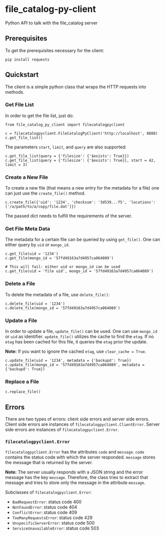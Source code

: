 # file_catalog-py-client
Python API to talk with the file_catalog server

## Prerequisites
To get the prerequisites necessary for the client:

    pip install requests

## Quickstart
The client is a simple python class that wraps the HTTP requests into methods.

### Get File List
In order to get the file list, just do:

    from file_catalog_py_client import filecatalogpyclient

    c = filecatalogpyclient.FileCatalogPyClient('http://localhost', 8888)
    c.get_file_list()

The parameters `start`, `limit`, and `query` are also supported:

    c.get_file_list(query = {'filesize': {'$exists': True}})
    c.get_file_list(query = {'filesize': {'$exists': True}}, start = 42, limit = 3)

### Create a New File
To create a new file (that means a new entry for the metadata for a file) one can just use the `create_file()` method.

    c.create_file({'uid': '1234', 'checksum': '3d539...f5', 'locations': ['/a/path/to/a/copy/file.dat']})

The passed dict needs to fulfill the requirements of the server.

### Get File Meta Data
The metadata for a certain file can be queried by using `get_file()`. One can either query by `uid` or `mongo_id`.

    c.get_file(uid = '1234')
    c.get_file(mongo_id = '57fd49163a7d4957ca064089')

    # This will fail: either uid or mongo_id can be used
    c.get_file(uid = 'file uid', mongo_id = '57fd49163a7d4957ca064089')

### Delete a File
To delete the metadata of a file, use `delete_file()`:

    c.delete_file(uid = '1234')
    c.delete_file(mongo_id = '57fd49163a7d4957ca064089')

### Update a File
In order to update a file, `update_file()` can be used. One can use `mongo_id` or `uid` as identifier. `update_file()` utilizes the cache to find the `etag`. If no `etag` has been cached for this file, it queries the `etag` prior the update.

**Note:** If you want to ignore the cached `etag`, use `clear_cache = True`.

    c.update_file(uid = '1234', metadata = {'backupd': True})
    c.update_file(mongo_id = '57fd49163a7d4957ca064089', metadata = {'backupd': True})

### Replace a File

    c.replace_file()

## Errors
There are two types of errors: client side errors and server side errors. Client side errors are instances of `filecatalogpyclient.ClientError`. Server side errors are instances of `filecatalogpyclient.Error`.

### `filecatalogpyclient.Error`
`filecatalogpyclient.Error` has the attributes `code` and `message`. `code` contains the status code with which the server responded. `message` stores the message that is returned by the server.

**Note:** The server usually responds with a JSON string and the error message has the key `message`. Therefore, the class tries to extract that message and tries to store only the message in the attribute `message`.

Subclasses of `filecatalogpyclient.Error`:
* `BadRequestError`: status code 400
* `NotFoundError`: status code 404
* `ConflictError`: status code 409
* `TooManyRequestsError`: status code 429
* `UnspecificServerError`: status code 500
* `ServiceUnavailableError`: status code 503
